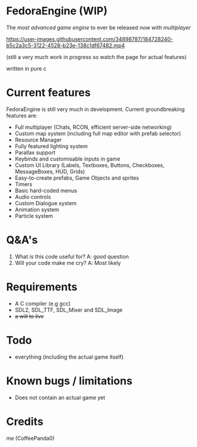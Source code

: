 # FedoraEngine (WIP)
The *most advanced game engine* to ever be released *now with multiplayer*

https://user-images.githubusercontent.com/34898787/184728240-b5c2a3c5-3122-4528-b23e-138c1df67482.mp4

(still a very much work in progress so watch the page for actual features)

written in pure c

# Current features
FedoraEngine is still very much in development. Current groundbreaking features are:
- Full multiplayer (Chats, RCON, efficient server-side networking)  
- Custom map system (including full map editor with prefab selector)  
- Resource Manager  
- Fully featured lighting system  
- Parallax support  
- Keybinds and customisable inputs in game  
- Custom UI Library (Labels, Textboxes, Buttons, Checkboxes, MessageBoxes, HUD, Grids)  
- Easy-to-create prefabs, Game Objects and sprites  
- Timers  
- Basic hard-coded menus  
- Audio controls  
- Custom Dialogue system  
- Animation system  
- Particle system  

# Q&A's
1. What is this code useful for? A: good question
2. Will your code make me cry? A: Most likely

# Requirements
- A C compiler (e.g gcc)
- SDL2, SDL_TTF, SDL_Mixer and SDL_Image
- ~~a will to live~~  

# Todo  
- everything (including the actual game itself)

# Known bugs / limitations  
- Does not contain an actual game yet  

# Credits
me (CoffeePanda0)
